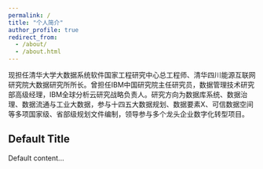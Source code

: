 ```yaml
---
permalink: /
title: "个人简介"
author_profile: true
redirect_from: 
  - /about/
  - /about.html
---
```


现担任清华大学大数据系统软件国家工程研究中心总工程师、清华四川能源互联网研究院大数据研究所所长。曾担任IBM中国研究院主任研究员，数据管理技术研究部高级经理，IBM全球分析云研究战略负责人。研究方向为数据库系统、数据治理、数据流通与工业大数据，参与十四五大数据规划、数据要素X、可信数据空间等多项国家级、省部级规划文件编制，领导参与多个龙头企业数字化转型项目。


<section class="content">
  <h2 data-translate="about.title">Default Title</h2>
  <p data-translate="about.content">Default content...</p>
</section>